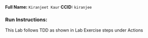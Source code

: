 **Full Name:** `Kiranjeet Kaur`
**CCID:** `kiranjee`


### Run Instructions:
This Lab follows TDD as shown in Lab Exercise steps under Actions
